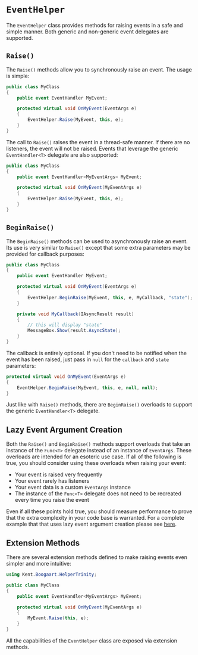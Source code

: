 # `EventHelper`

The `EventHelper` class provides methods for raising events in a safe and simple manner. Both generic and non-generic event delegates are supported.

## `Raise()`

The `Raise()` methods allow you to synchronously raise an event. The usage is simple:

```C#
public class MyClass
{
    public event EventHandler MyEvent;

    protected virtual void OnMyEvent(EventArgs e)
    {
        EventHelper.Raise(MyEvent, this, e);
    }
}
```

The call to `Raise()` raises the event in a thread-safe manner. If there are no listeners, the event will not be raised. Events that leverage the generic `EventHandler<T>` delegate are also supported: 

```C#
public class MyClass
{
    public event EventHandler<MyEventArgs> MyEvent;

    protected virtual void OnMyEvent(MyEventArgs e)
    {
        EventHelper.Raise(MyEvent, this, e);
    }
}
```

## `BeginRaise()`

The `BeginRaise()` methods can be used to asynchronously raise an event. Its use is very similar to `Raise()` except that some extra parameters may be provided for callback purposes: 

```C#
public class MyClass
{
    public event EventHandler MyEvent;

    protected virtual void OnMyEvent(EventArgs e)
    {
        EventHelper.BeginRaise(MyEvent, this, e, MyCallback, "state");
    }

    private void MyCallback(IAsyncResult result)
    {
        // this will display "state"
        MessageBox.Show(result.AsyncState);
    }
}
```

The callback is entirely optional. If you don't need to be notified when the event has been raised, just pass in `null` for the `callback` and `state` parameters:

```C#
protected virtual void OnMyEvent(EventArgs e)
{
    EventHelper.BeginRaise(MyEvent, this, e, null, null);
}
```

Just like with `Raise()` methods, there are `BeginRaise()` overloads to support the generic `EventHandler<T>` delegate.

## Lazy Event Argument Creation

Both the `Raise()` and `BeginRaise()` methods support overloads that take an instance of the `Func<T>` delegate instead of an instance of `EventArgs`. These overloads are intended for an esoteric use case. If all of the following is true, you should consider using these overloads when raising your event: 

* Your event is raised very frequently
* Your event rarely has listeners
* Your event data is a custom `EventArgs` instance
* The instance of the `Func<T>` delegate does not need to be recreated every time you raise the event

Even if all these points hold true, you should measure performance to prove that the extra complexity in your code base is warranted. For a complete example that that uses lazy event argument creation please see [here](lazy-event-creation-example.md).

## Extension Methods

There are several extension methods defined to make raising events even simpler and more intuitive: 

```C#
using Kent.Boogaart.HelperTrinity;

public class MyClass
{
    public event EventHandler<MyEventArgs> MyEvent;

    protected virtual void OnMyEvent(MyEventArgs e)
    {
        MyEvent.Raise(this, e);
    }
}
```

All the capabilities of the `EventHelper` class are exposed via extension methods.